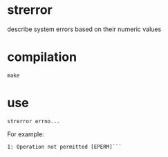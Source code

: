 # strerror
describe system errors based on their numeric values

# compilation
`make`

# use
`strerror errno...`

For example:

```$ ./strerror 1
1: Operation not permitted [EPERM]```

